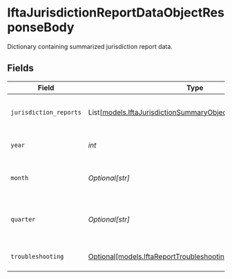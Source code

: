 # IftaJurisdictionReportDataObjectResponseBody

Dictionary containing summarized jurisdiction report data.


## Fields

| Field                                                                                                                    | Type                                                                                                                     | Required                                                                                                                 | Description                                                                                                              | Example                                                                                                                  |
| ------------------------------------------------------------------------------------------------------------------------ | ------------------------------------------------------------------------------------------------------------------------ | ------------------------------------------------------------------------------------------------------------------------ | ------------------------------------------------------------------------------------------------------------------------ | ------------------------------------------------------------------------------------------------------------------------ |
| `jurisdiction_reports`                                                                                                   | List[[models.IftaJurisdictionSummaryObjectResponseBody](../models/iftajurisdictionsummaryobjectresponsebody.md)]         | :heavy_check_mark:                                                                                                       | List of summarized jurisdiction reports.                                                                                 |                                                                                                                          |
| `year`                                                                                                                   | *int*                                                                                                                    | :heavy_check_mark:                                                                                                       | The specified year for this IFTA report.                                                                                 | 2021                                                                                                                     |
| `month`                                                                                                                  | *Optional[str]*                                                                                                          | :heavy_minus_sign:                                                                                                       | The specified month duration for this IFTA report.                                                                       | January                                                                                                                  |
| `quarter`                                                                                                                | *Optional[str]*                                                                                                          | :heavy_minus_sign:                                                                                                       | The specified quarter duration for this IFTA report.                                                                     | Q4                                                                                                                       |
| `troubleshooting`                                                                                                        | [Optional[models.IftaReportTroubleshootingObjectResponseBody]](../models/iftareporttroubleshootingobjectresponsebody.md) | :heavy_minus_sign:                                                                                                       | IFTA report troubleshooting information.                                                                                 |                                                                                                                          |